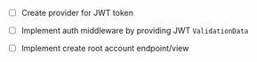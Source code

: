 - [ ] Create provider for JWT token

- [ ] Implement auth middleware by providing JWT `ValidationData`

- [ ] Implement create root account endpoint/view

